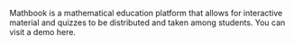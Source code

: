 Mathbook is a mathematical education platform that allows for interactive material and quizzes to be distributed and taken among students. You can visit a demo here.
